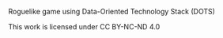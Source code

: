Roguelike game using Data-Oriented Technology Stack (DOTS)

This work is licensed under CC BY-NC-ND 4.0 
